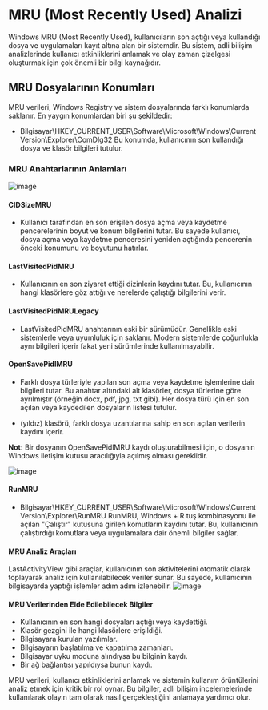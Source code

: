 # MRU (Most Recently Used) Analizi

Windows MRU (Most Recently Used), kullanıcıların son açtığı veya kullandığı dosya ve uygulamaları kayıt altına alan bir sistemdir. Bu sistem, adli bilişim analizlerinde kullanıcı etkinliklerini anlamak ve olay zaman çizelgesi oluşturmak için çok önemli bir bilgi kaynağıdır.

## MRU Dosyalarının Konumları

MRU verileri, Windows Registry ve sistem dosyalarında farklı konumlarda saklanır. En yaygın konumlardan biri şu şekildedir:
- Bilgisayar\HKEY_CURRENT_USER\Software\Microsoft\Windows\CurrentVersion\Explorer\ComDlg32
Bu konumda, kullanıcının son kullandığı dosya ve klasör bilgileri tutulur.


### MRU Anahtarlarının Anlamları

![image](https://github.com/user-attachments/assets/469ac7f0-31a8-46d2-8627-b59225543bad)

#### CIDSizeMRU
- Kullanıcı tarafından en son erişilen dosya açma veya kaydetme pencerelerinin boyut ve konum bilgilerini tutar. Bu sayede kullanıcı, dosya açma veya kaydetme penceresini yeniden açtığında pencerenin önceki konumunu ve boyutunu hatırlar.

#### LastVisitedPidMRU
- Kullanıcının en son ziyaret ettiği dizinlerin kaydını tutar. Bu, kullanıcının hangi klasörlere göz attığı ve nerelerde çalıştığı bilgilerini verir.

#### LastVisitedPidMRULegacy
- LastVisitedPidMRU anahtarının eski bir sürümüdür. Genellikle eski sistemlerle veya uyumluluk için saklanır. Modern sistemlerde çoğunlukla aynı bilgileri içerir fakat yeni sürümlerinde kullanılmayabilir.

#### OpenSavePidlMRU
- Farklı dosya türleriyle yapılan son açma veya kaydetme işlemlerine dair bilgileri tutar. Bu anahtar altındaki alt klasörler, dosya türlerine göre ayrılmıştır (örneğin docx, pdf, jpg, txt gibi). Her dosya türü için en son açılan veya kaydedilen dosyaların listesi tutulur.
* (yıldız) klasörü, farklı dosya uzantılarına sahip en son açılan verilerin kaydını içerir.

**Not:** Bir dosyanın OpenSavePidlMRU kaydı oluşturabilmesi için, o dosyanın Windows iletişim kutusu aracılığıyla açılmış olması gereklidir.

![image](https://github.com/user-attachments/assets/3de85421-257b-4d8c-b848-43bbaef45aab)

#### RunMRU

- Bilgisayar\HKEY_CURRENT_USER\Software\Microsoft\Windows\CurrentVersion\Explorer\RunMRU
RunMRU, Windows + R tuş kombinasyonu ile açılan "Çalıştır" kutusuna girilen komutların kaydını tutar. Bu, kullanıcının çalıştırdığı komutlara veya uygulamalara dair önemli bilgiler sağlar.


#### MRU Analiz Araçları

LastActivityView gibi araçlar, kullanıcının son aktivitelerini otomatik olarak toplayarak analiz için kullanılabilecek veriler sunar. Bu sayede, kullanıcının bilgisayarda yaptığı işlemler adım adım izlenebilir.
![image](https://github.com/user-attachments/assets/3be41253-1d7b-46ba-a795-b54f7040f275)

#### MRU Verilerinden Elde Edilebilecek Bilgiler

- Kullanıcının en son hangi dosyaları açtığı veya kaydettiği.
- Klasör gezgini ile hangi klasörlere erişildiği.
- Bilgisayara kurulan yazılımlar.
- Bilgisayarın başlatılma ve kapatılma zamanları.
- Bilgisayar uyku moduna alındıysa bu bilginin kaydı.
- Bir ağ bağlantısı yapıldıysa bunun kaydı.

MRU verileri, kullanıcı etkinliklerini anlamak ve sistemin kullanım örüntülerini analiz etmek için kritik bir rol oynar. Bu bilgiler, adli bilişim incelemelerinde kullanılarak olayın tam olarak nasıl gerçekleştiğini anlamaya yardımcı olur.
